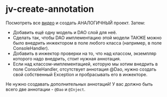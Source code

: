 # jv-create-annotation
 
Посмотреть все [видео](https://mate-academy.github.io/jv-program-fulltime/01_core/homework/lesson_19.html) и создать АНАЛОГИЧНЫЙ проект. Затем: 

- Добавить ещё одну модель и DAO слой для неё. 
- Сделать так, чтобы DAO имплементацию этой модели ТАКЖЕ можно было внедрить инжектором в поле любого класса (например, в поле ConsoleHandler).
- Добавить в инжектор проверки на то, что над классом, экземпляр которого надо внедрить, стоит нужная аннотация.
- Если над классом-имплементацией, которую мы хотим внедрить в поле ConsoleHandler, отсутствует аннотация @Dao, 
нужно создать свой собственный Exception и пробрасывать его в инжекторе.

Не нужно создавать дополнительных аннотаций! У вас должно быть всего две аннотации - `@Dao` и `@Inject`.
